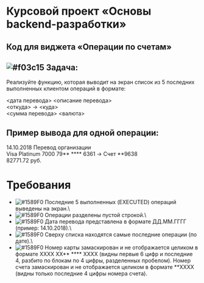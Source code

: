 # Курсовой проект «Основы backend-разработки»
## Код для виджета «Операции по счетам»

##  ![#f03c15](https://via.placeholder.com/15/f03c15/000000?text=+) Задача:
   Реализуйте функцию, которая выводит на экран список из 5 последних выполненных клиентом операций в формате:

   <дата перевода> <описание перевода>\
   <откуда> -> <куда>\
   <сумма перевода> <валюта>


## Пример вывода для одной операции:
14.10.2018 Перевод организации\
Visa Platinum 7000 79** **** 6361 -> Счет **9638\
82771.72 руб.   

# Требования
- ![#1589F0](https://via.placeholder.com/15/1589F0/000000?text=+) Последние 5 выполненных (EXECUTED) операций выведены на экран.\
- ![#1589F0](https://via.placeholder.com/15/1589F0/000000?text=+) Операции разделены пустой строкой.\
- ![#1589F0](https://via.placeholder.com/15/1589F0/000000?text=+) Дата перевода представлена в формате ДД.ММ.ГГГГ (пример: 14.10.2018).\
- ![#1589F0](https://via.placeholder.com/15/1589F0/000000?text=+) Сверху списка находятся самые последние операции (по дате).\
- ![#1589F0](https://via.placeholder.com/15/1589F0/000000?text=+) Номер карты замаскирован и не отображается целиком в формате XXXX XX** **** XXXX 
(видны первые 6 цифр и последние 4, разбито по блокам по 4 цифры, разделенных пробелом).
 Номер счета замаскирован и не отображается целиком в формате  **XXXX (видны только последние 4 цифры номера счета).



